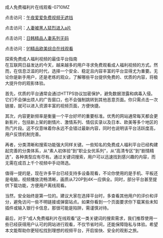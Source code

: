 成人免费福利片在线观看-0710MZ

点击访问：<a href="https://heiliaowzu4ur.pages.dev">午夜爱爱免费视频无遮挡</a>

点击访问：<a href="https://heiliaozj3tjd.pages.dev">人妻被黑人猛烈进入a片</a>

点击访问：<a href="https://heiliaoe8ajia.pages.dev">日韩精品人妻系列无码</a>

点击访问：<a href="https://heiliaoxqkkct.pages.dev">91精品欧美综合在线观看</a>

探索免费成人福利视频的最佳平台指南  
在互联网日益发达的今天，越来越多的用户寻求免费观看成人福利视频的方式。然而，在信息泛滥的时代，选择一个安全、稳定且内容丰富的平台显得尤为重要。无论你是新手用户，还是老练的观众，了解哪些平台提供免费的、优质的内容，将极大提升你的观影体验。

首先，优质的平台通常会通过HTTPS协议加密保护，避免数据泄露和病毒入侵。它们不会弹出烦人的广告窗口，也不会强制跳转到其他恶意页面。你只需点击一次链接，就可以进入资源丰富的视频页面，方便快捷。

其次，内容更新频率是衡量一个平台好坏的重要标准。优秀的网站通常每天都会更新影片，包括新上架的剧情片、激情系列、情侣实录以及日本、欧美等多个地区的热门片段。这不仅意味着你永远不会错过最新内容，同时也说明该平台活跃度高，用户反馈机制完善。

再者，分类清晰和搜索功能强大同样关键。一些知名的免费成人福利平台已经构建起完善的分类体系，从“素人初体验”到“职业女优系列”，从“高清专区”到“剧情精选”，各种类型应有尽有。通过关键词搜索，用户可以迅速找到感兴趣的内容，而无需在成百上千个视频中手动筛选。

值得一提的是，现在许多平台已经支持多设备观看，不论你使用的是手机、平板还是电脑，视频播放流畅清晰，画质从720P到4K一应俱全。同时，部分平台甚至提供下载功能，方便用户离线观看。

当然，安全始终是第一位的。建议大家在选择平台时，多查看其他用户的评价和评分，避免访问一些不明链接或弹窗站点。如果你看到一个页面要求你下载某些未知插件或输入银行卡信息，那很可能是陷阱，需谨慎对待。

最后，对于“成人免费福利片在线观看”这一类关键词的搜索需求，我们推荐使用一些已经获得用户认可的网站进行观看，不仅节省时间，还能保障隐私与体验。希望本文能帮助你更轻松找到理想的视频平台，开启愉快、安全的观影之旅。

<span style="display:none;">[Canonical link](https://github.com/uhh295345/ribennn7611 )</span>
